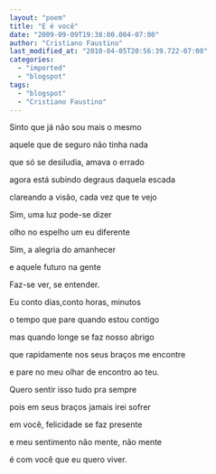 ```yaml
---
layout: "poem"
title: "E é você"
date: "2009-09-09T19:38:00.004-07:00"
author: "Cristiano Faustino"
last_modified_at: "2010-04-05T20:56:39.722-07:00"
categories:
  - "imported"
  - "blogspot"
tags:
  - "blogspot"
  - "Cristiano Faustino"
---
```


Sinto que já não sou mais o mesmo

aquele que de seguro não tinha nada

que só se desiludia, amava o errado

agora está subindo degraus daquela escada

clareando a visão, cada vez que te vejo

Sim, uma luz pode-se dizer

olho no espelho um eu diferente

Sim, a alegria do amanhecer

e aquele futuro na gente

Faz-se ver, se entender.

Eu conto dias,conto horas, minutos

o tempo que pare quando estou contigo

mas quando longe se faz nosso abrigo

que rapidamente nos seus braços me encontre

e pare no meu olhar de encontro ao teu.

Quero sentir isso tudo pra sempre

pois em seus braços jamais irei sofrer

em você, felicidade se faz presente

e meu sentimento não mente, não mente

é com você que eu quero viver.